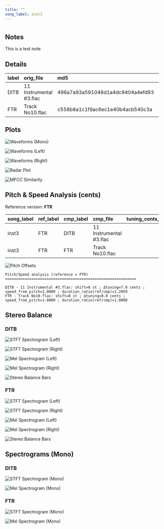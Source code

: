 ```yaml
---
title: ""
song_label: inst3
---
```


# 

## Notes

This is a test note


## Details

| label   | orig_file               | md5                              |   disc |   track |   duration_sec | duration_fmt   |   loudness |   loudness_left |   loudness_right |   loudness_balance |       rms |   rms_left |   rms_right |   rms_balance |   lr_corr |   spectral_centroid |
|:--------|:------------------------|:---------------------------------|-------:|--------:|---------------:|:---------------|-----------:|----------------:|-----------------:|-------------------:|----------:|-----------:|------------:|--------------:|----------:|--------------------:|
| DITB    | 11 Instrumental #3.flac | 496a7a93a591048d1a4dc9404a4efd93 |      1 |      11 |        38.9867 | 00:38:987      |   -19.2703 |        -17.2219 |         -16.0279 |           -1.19402 | 0.0946578 |  0.0927336 |   0.143984  |    -0.0512506 | 0.101875  |             1766.15 |
| FTR     | Track No10.flac         | c558b8a1c1f9ac6ec1e40b4acb540c3a |      6 |      10 |        47.0133 | 00:47:013      |   -23.5948 |        -17.2715 |         -28.4454 |           11.1739  | 0.0329555 |  0.0515254 |   0.0275547 |     0.0239707 | 0.0775659 |             1657.84 |

## Plots
![Waveforms (Mono)](../assets/songs/inst3/inst3-waveforms_Mono(2).png)

![Waveforms (Left)](../assets/songs/inst3/inst3-waveforms_L(2).png)

![Waveforms (Right)](../assets/songs/inst3/inst3-waveforms_R(2).png)

![Radar Plot](../assets/songs/inst3/inst3-radar_plot(2).png)

![MFCC Similarity](../assets/songs/inst3/inst3-similarity_matrix(2).png)

## Pitch & Speed Analysis (cents)

Reference version: **FTR**

| song_label   | ref_label   | cmp_label   | cmp_file                |   tuning_cents_cmp |   tuning_cents_ref |   delta_tuning_cents |   semitone_shift_vs_ref |   chroma_similarity |   speed_factor_from_pitch |   duration_ratio_ref_over_cmp |
|:-------------|:------------|:------------|:------------------------|-------------------:|-------------------:|---------------------:|------------------------:|--------------------:|--------------------------:|------------------------------:|
| inst3        | FTR         | DITB        | 11 Instrumental #3.flac |                 17 |                 10 |                    7 |                       0 |             0.98603 |                         1 |                       1.20588 |
| inst3        | FTR         | FTR         | Track No10.flac         |                 10 |                 10 |                    0 |                       0 |             1       |                         1 |                       1       |

![Pitch Offsets](../assets/songs/inst3/inst3-pitch_offsets(2).png)

````text
Pitch/Speed analysis (reference = FTR)
============================================================

DITB - 11 Instrumental #3.flac: shift=0 st ; Δtuning=7.0 cents ; speed_from_pitch=1.0000 ; duration_ratio(ref/cmp)=1.2059
FTR - Track No10.flac: shift=0 st ; Δtuning=0.0 cents ; speed_from_pitch=1.0000 ; duration_ratio(ref/cmp)=1.0000

````

## Stereo Balance

### DITB

![STFT Spectrogram (Left)](../assets/songs/inst3/inst3-DITB_spectrogram_L(2).png)

![STFT Spectrogram (Right)](../assets/songs/inst3/inst3-DITB_spectrogram_R(2).png)

![Mel Spectrogram (Left)](../assets/songs/inst3/inst3-DITB_melspec_L(2).png)

![Mel Spectrogram (Right)](../assets/songs/inst3/inst3-DITB_melspec_R(2).png)

![Stereo Balance Bars](../assets/songs/inst3/inst3-DITB_balance(2).png)

### FTR

![STFT Spectrogram (Left)](../assets/songs/inst3/inst3-FTR_spectrogram_L(2).png)

![STFT Spectrogram (Right)](../assets/songs/inst3/inst3-FTR_spectrogram_R(2).png)

![Mel Spectrogram (Left)](../assets/songs/inst3/inst3-FTR_melspec_L(2).png)

![Mel Spectrogram (Right)](../assets/songs/inst3/inst3-FTR_melspec_R(2).png)

![Stereo Balance Bars](../assets/songs/inst3/inst3-FTR_balance(2).png)

## Spectrograms (Mono)

### DITB

![STFT Spectrogram (Mono)](../assets/songs/inst3/inst3-DITB_spectrogram_Mono(2).png)

![Mel Spectrogram (Mono)](../assets/songs/inst3/inst3-DITB_melspec_Mono(2).png)

### FTR

![STFT Spectrogram (Mono)](../assets/songs/inst3/inst3-FTR_spectrogram_Mono(2).png)

![Mel Spectrogram (Mono)](../assets/songs/inst3/inst3-FTR_melspec_Mono(2).png)


